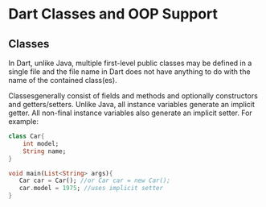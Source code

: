 # Dart Classes and OOP Support

## Classes

In Dart, unlike Java, multiple first-level public classes may be defined in a single file and the file name in Dart does not have anything to do with the name of the contained class(es).

Classesgenerally consist of fields and methods and optionally constructors and getters/setters. Unlike Java, all instance variables generate an implicit getter. All non-final instance variables also generate an implicit setter. For example:

```dart
class Car{
    int model;
    String name;
}

void main(List<String> args){
   Car car = Car(); //or Car car = new Car();
   car.model = 1975; //uses implicit setter
}
```
